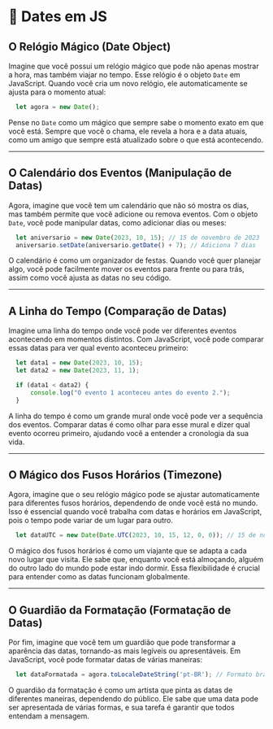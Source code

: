 # 📅 Dates em JS


## O Relógio Mágico (Date Object)
Imagine que você possui um relógio mágico que pode não apenas mostrar a hora, mas também viajar no tempo. Esse relógio é o objeto `Date` em JavaScript. Quando você cria um novo relógio, ele automaticamente se ajusta para o momento atual:

```js
  let agora = new Date();
```

Pense no `Date` como um mágico que sempre sabe o momento exato em que você está. Sempre que você o chama, ele revela a hora e a data atuais, como um amigo que sempre está atualizado sobre o que está acontecendo.

---
## O Calendário dos Eventos (Manipulação de Datas)
Agora, imagine que você tem um calendário que não só mostra os dias, mas também permite que você adicione ou remova eventos. Com o objeto `Date`, você pode manipular datas, como adicionar dias ou meses:

```js
  let aniversario = new Date(2023, 10, 15); // 15 de novembro de 2023
  aniversario.setDate(aniversario.getDate() + 7); // Adiciona 7 dias
```

O calendário é como um organizador de festas. Quando você quer planejar algo, você pode facilmente mover os eventos para frente ou para trás, assim como você ajusta as datas no seu código.

---

## A Linha do Tempo (Comparação de Datas)
Imagine uma linha do tempo onde você pode ver diferentes eventos acontecendo em momentos distintos. Com JavaScript, você pode comparar essas datas para ver qual evento aconteceu primeiro:

```js
  let data1 = new Date(2023, 10, 15);
  let data2 = new Date(2023, 11, 1);

  if (data1 < data2) {
      console.log("O evento 1 aconteceu antes do evento 2.");
  }
```

A linha do tempo é como um grande mural onde você pode ver a sequência dos eventos. Comparar datas é como olhar para esse mural e dizer qual evento ocorreu primeiro, ajudando você a entender a cronologia da sua vida.

---

## O Mágico dos Fusos Horários (Timezone)
Agora, imagine que o seu relógio mágico pode se ajustar automaticamente para diferentes fusos horários, dependendo de onde você está no mundo. Isso é essencial quando você trabalha com datas e horários em JavaScript, pois o tempo pode variar de um lugar para outro.

```js
  let dataUTC = new Date(Date.UTC(2023, 10, 15, 12, 0, 0)); // 15 de novembro de 2023, 12:00 UTC
```

O mágico dos fusos horários é como um viajante que se adapta a cada novo lugar que visita. Ele sabe que, enquanto você está almoçando, alguém do outro lado do mundo pode estar indo dormir. Essa flexibilidade é crucial para entender como as datas funcionam globalmente.

---

##  O Guardião da Formatação (Formatação de Datas)
Por fim, imagine que você tem um guardião que pode transformar a aparência das datas, tornando-as mais legíveis ou apresentáveis. Em JavaScript, você pode formatar datas de várias maneiras:

```js
  let dataFormatada = agora.toLocaleDateString('pt-BR'); // Formato brasileiro
```

O guardião da formatação é como um artista que pinta as datas de diferentes maneiras, dependendo do público. Ele sabe que uma data pode ser apresentada de várias formas, e sua tarefa é garantir que todos entendam a mensagem.

